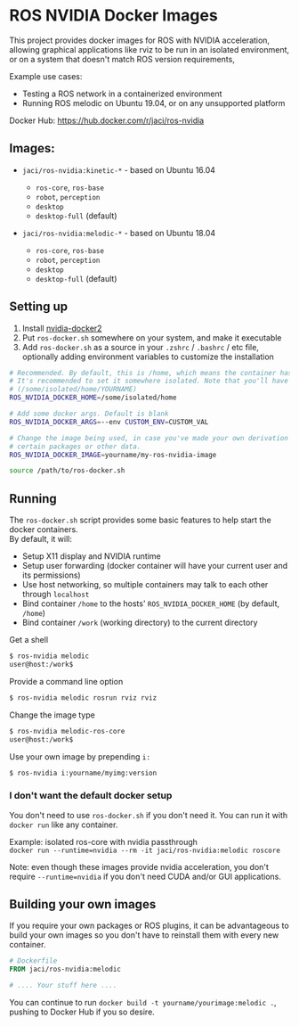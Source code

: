 ROS NVIDIA Docker Images
=====

This project provides docker images for ROS with NVIDIA acceleration, allowing graphical applications like rviz to be run in an isolated environment, or on a system that doesn't match ROS version requirements, 

Example use cases:
  - Testing a ROS network in a containerized environment
  - Running ROS melodic on Ubuntu 19.04, or on any unsupported platform

Docker Hub: https://hub.docker.com/r/jaci/ros-nvidia

## Images:
- `jaci/ros-nvidia:kinetic-*` - based on Ubuntu 16.04
  - `ros-core`, `ros-base`
  - `robot`, `perception`
  - `desktop`
  - `desktop-full` (default)

- `jaci/ros-nvidia:melodic-*` - based on Ubuntu 18.04
  - `ros-core`, `ros-base`
  - `robot`, `perception`
  - `desktop`
  - `desktop-full` (default)

## Setting up
1. Install [nvidia-docker2](https://github.com/NVIDIA/nvidia-docker)
2. Put `ros-docker.sh` somewhere on your system, and make it executable
3. Add `ros-docker.sh` as a source in your `.zshrc` / `.bashrc` / etc file, optionally adding environment variables to customize the installation
```bash
# Recommended. By default, this is /home, which means the container has access to your entire homedir.
# It's recommended to set it somewhere isolated. Note that you'll have to manually create the user dir
# (/some/isolated/home/YOURNAME)
ROS_NVIDIA_DOCKER_HOME=/some/isolated/home

# Add some docker args. Default is blank
ROS_NVIDIA_DOCKER_ARGS=--env CUSTOM_ENV=CUSTOM_VAL

# Change the image being used, in case you've made your own derivation of the image in order to add
# certain packages or other data.
ROS_NVIDIA_DOCKER_IMAGE=yourname/my-ros-nvidia-image

source /path/to/ros-docker.sh
```

## Running
The `ros-docker.sh` script provides some basic features to help start the docker containers.  
By default, it will:
- Setup X11 display and NVIDIA runtime
- Setup user forwarding (docker container will have your current user and its permissions)
- Use host networking, so multiple containers may talk to each other through `localhost`
- Bind container `/home` to the hosts' `ROS_NVIDIA_DOCKER_HOME` (by default, `/home`)
- Bind container `/work` (working directory) to the current directory

Get a shell
```bash
$ ros-nvidia melodic
user@host:/work$
```

Provide a command line option
```bash
$ ros-nvidia melodic rosrun rviz rviz
```

Change the image type
```bash
$ ros-nvidia melodic-ros-core
user@host:/work$
```

Use your own image by prepending `i:`
```bash
$ ros-nvidia i:yourname/myimg:version
```

### I don't want the default docker setup
You don't need to use `ros-docker.sh` if you don't need it. You can run it with `docker run` like any container.  

Example: isolated ros-core with nvidia passthrough  
`docker run --runtime=nvidia --rm -it jaci/ros-nvidia:melodic roscore`

Note: even though these images provide nvidia acceleration, you don't require `--runtime=nvidia` if you don't need CUDA and/or GUI applications.  

## Building your own images
If you require your own packages or ROS plugins, it can be advantageous to build your own images so you don't have to reinstall them with every new container.

```Dockerfile
# Dockerfile
FROM jaci/ros-nvidia:melodic

# .... Your stuff here ....
```

You can continue to run `docker build -t yourname/yourimage:melodic .`, pushing to Docker Hub if you so desire.  

